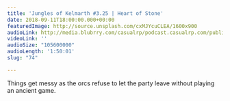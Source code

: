 ```yaml
---
title: 'Jungles of Kelmarth #3.25 | Heart of Stone'
date: 2018-09-11T18:00:00.000+00:00
featuredImage: http://source.unsplash.com/cxMJYcuCLEA/1600x900
audioLink: http://media.blubrry.com/casualrp/podcast.casualrp.com/public/Chapter%203%20Ep.%2025%20_%20Heart%20of%20Stone.mp3
videoLink: ''
audioSize: "105600000"
audioLength: '1:50:01'
slug: "74"

---
```

Things get messy as the orcs refuse to let the party leave without playing an ancient game.
